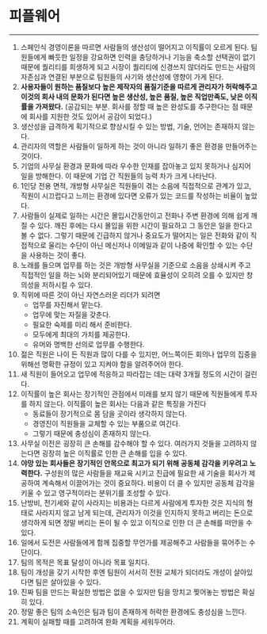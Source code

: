# 피플웨어

---

1. 스페인식 경영이론을 따르면 사람들의 생산성이 떨어지고 이직률이 오르게 된다.
   팀원들에게 빠듯한 일정을 강요하면 인력을 충당하거나 기능을 축소할 선택권이 없기 때문에 퀄리티를 희생하게 되고 시장이 퀄리티에 신경쓰지 않더라도 만드는 사람의 자존심과 연결된 부분으로 팀원들의 사기와 생산성에 영향이 가게 된다.
2. **사용자들이 원하는 품질보다 높은 제작자의 품질기준을 따르게 관리자가 허락해주고 이것의 회사 내의 문화가 된다면 높은 생산성, 높은 품질, 높은 직업만족도, 낮은 이직률을 가져왔다.** (공감되는 부분. 회사를 정할 때 높은 완성도를 추구한다는 점 때문에 회사를 지원한 것도 있어서 공감이 되었다.)
3. 생산성을 급격하게 획기적으로 향상시킬 수 있는 방법, 기술, 언어는 존재하지 않는다.
3. 관리자의 역할은 사람들이 일하게 하는 것이 아니라 일하기 좋은 환경을 만들어주는 것이다.
5. 기업의 사무실 환경과 문화에 따라 우수한 인재를 잡아놓고 있지 못하거나 심지어 일을 방해한다.
   이 때문에 기업 간 직원들의 능력 차가 크게 나타난다.
6. 1인당 전용 면적, 개방형 사무실은 직원들이 겪는 소음에 직접적으로 관계가 있고, 직원이 시끄럽다고 느끼는 환경에 있다면 오류가 있는 코드를 작성하는 비율이 높았다.
7. 사람들이 실제로 일하는 시간은 몰입시간동안이고 전화나 주변 환경에 의해 쉽게 깨질 수 있다.
   깨진 후에는 다시 몰입을 위한 시간이 필요하고 그 동안은 일을 한다고 볼 수 없다.
   그렇기 때문에 긴급하지 않거나 중요도가 떨어지는 일은 전화와 같이 직접적으로 울리는 수단이 아닌 메신저나 이메일과 같이 나중에 확인할 수 있는 수단을 사용하는 것이 좋다.
8. 노래를 들으며 업무를 하는 것은 개방형 사무실을 기준으로 소음을 상쇄시켜 주고 직접적인 일을 하는 뇌와 분리되어있기 때문에 효율성이 오히려 오를 수 있지만 창의성을 저하시킬 수 있다.
9. 직위에 따른 것이 아닌 자연스러운 리더가 되려면 
   - 업무를 자진해서 맡는다.
   - 업무에 맞는 자질을 갖춘다.
   - 필요한 숙제를 미리 해서 준비한다.
   - 모두에게 최대의 가치를 제공한다.
   - 유머와 명백한 선의로 업무를 수행한다.
8. 젊은 직원은 나이 든 직원과 많이 다를 수 있지만, 어느쪽이든 회의나 업무의 집중을 위해선 명확한 규정이 있고 지켜야 함을 알려주어야 한다.
8. 새 직원이 들어오고 업무에 적응하고 따라잡는 데는 대략 3개월 정도의 시간이 걸린다.
12. 이직률이 높은 회사는 장기적인 관점에서 미래를 보지 않기 때문에 직원들에게 투자를 하지 않는다.
    이직률이 높은 회사는 다음과 같은 특징을 가진다
    - 동료들이 장기적으로 몸 담을 곳이라 생각하지 않는다.
    - 경영진이 직원들을 교체할 수 있는 부품으로 여긴다.
    - 그렇기 때문에 충성심이 존재하지 않는다.
8. 사무실 이전은 굉장히 큰 손해를 감수해야 할 수 있다. 여러가지 것들을 고려하지 않는다면 굉장히 높은 이직률로 인한 큰 손해를 입을 수 있다.
14. **야망 있는 회사들은 장기적인 안목으로 최고가 되기 위해 공동체 감각을 키우려고 노력한다.**
    구성원의 많은 사람들을 재교육 시키고 진급에 필요한 새 기술을 회사가 제공하여 계속해서 이끌어가는 것이 중요하다. 비용이 더 클 수 있지만 공동체 감각을 키울 수 있고 영구적이라는 분위기를 조성할 수 있다.
15. 난방비, 전기세와 같이 사라지는 비용과는 다르게 사람에게 투자한 것은 지식의 형태로 사라지지 않고 남게 되는데, 관리자가 이것을 인지하지 못하고 버리는 돈으로 생각하게 되면 정말 버리는 돈이 될 수 있고 이직으로 인한 더 큰 손해를 떠안을 수 있다.
16. 일에서 도전은 사람들에게 함께 집중할 무언가를 제공해주고 사람들을 묶어주는 수단이다.
16. 팀의 목적은 목표 달성이 아니라 목표 일치다.
16. 팀이 개성을 갖기 시작한 후엔 팀원이 서서히 전원 교체가 되더라도 개성이 살아있다면 팀은 살아있을 수 있다.
16. 진짜 팀을 만드는 확실한 방법은 없을 수 있지만 팀을 망치고 찢어놓는 방법은 확실히 있다.
16. 정말 좋은 팀의 소속인은 팀과 팀이 존재하게 허락한 환경에도 충성심을 느낀다.
16. 계획이 실패할 때를 고려하여 완화 계획을 세워두어라.